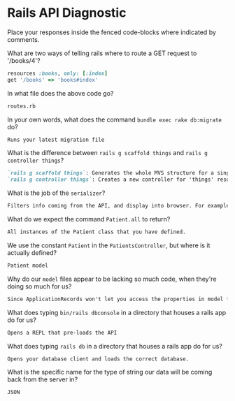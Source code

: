# Rails API Diagnostic

Place your responses inside the fenced code-blocks where indicated by comments.


What are two ways of telling rails where to route a GET request to '/books/4'?

```rb
resources :books, only: [:index]
get '/books' => 'books#index'
```

In what file does the above code go?

```md
routes.rb
```

In your own words, what does the command `bundle exec rake db:migrate` do?

```md
Runs your latest migration file
```

What is the difference between `rails g scaffold things` and
`rails g controller things`?

```md
`rails g scaffold things`: Generates the whole MVS structure for a single resource.
`rails g controller things`: Creates a new controller for 'things' resource
```

What is the job of the `serializer`?

```md
Filters info coming from the API, and display into browser. For example, it filters out password information so that will not be displayed on the client side.
```

What do we expect the command `Patient.all` to return?

```md
All instances of the Patient class that you have defined.
```

We use the constant `Patient` in the `PatientsController`, but where is it
actually defined?

```md
Patient model
```

Why do our `model` files appear to be lacking so much code, when they're doing
so much for us?

```md
Since ApplicationRecords won't let you access the properties in model files, you can check in schema to see the properties of a table.
```

What does typing `bin/rails dbconsole` in a directory that houses a rails app do for
us?

```md
Opens a REPL that pre-loads the API
```

What does typing `rails db` in a directory that houses a rails app do for us?

```md
Opens your database client and loads the correct database.
```

What is the specific name for the type of string our data will be coming back
from the server in?

```md
JSON
```
